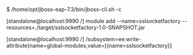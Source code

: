 
$ /home/opt/jboss-eap-7.3/bin/jboss-cli.sh -c 

[standalone@localhost:9990 /] module add --name=sslsocketfactory --resources=./target/sslsocketfactory-1.0-SNAPSHOT.jar

[standalone@localhost:9990 /] /subsystem=ee:write-attribute(name=global-modules,value=[{name=sslsocketfactory}]

